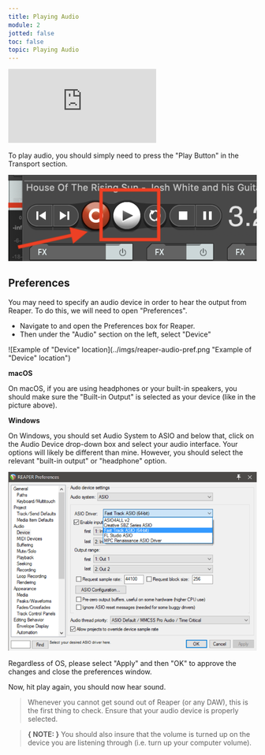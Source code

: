```yaml
---
title: Playing Audio
module: 2
jotted: false
toc: false
topic: Playing Audio
---
```


<div class="embed-responsive embed-responsive-16by9"><iframe class="embed-responsive-item" src="https://www.youtube.com/embed/GL5CalyhLt0" frameborder="0" allow="accelerometer; autoplay; encrypted-media; gyroscope; picture-in-picture" allowfullscreen></iframe></div>

To play audio, you should simply need to press the "Play Button" in the Transport section.

![Play button](../imgs/play-button.png "Play button")

## Preferences

You may need to specify an audio device in order to hear the output from Reaper. To do this, we will need to open "Preferences".

- Navigate to and open the Preferences box for Reaper.
- Then under the "Audio" section on the left, select "Device"

![Example of "Device" location](../imgs/reaper-audio-pref.png "Example of "Device" location")

**macOS**

On macOS, if you are using headphones or your built-in speakers, you should make sure the "Built-in Output" is selected as your device (like in the picture above).

**Windows**

On Windows, you should set Audio System to ASIO and below that, click on the Audio Device drop-down box and select your audio interface. Your options will likely be different than mine. However, you should select the relevant "built-in output" or "headphone" option.

![Windows audio device setup](../imgs/Reaper_Audio_Device_Preferences.png "Windows audio device setup")


Regardless of OS, please select "Apply" and then "OK" to approve the changes and close the preferences window.

Now, hit play again, you should now hear sound.

> Whenever you cannot get sound out of Reaper (or any DAW), this is the first thing to check. Ensure that your audio device is properly selected.

> **{ NOTE: }** You should also insure that the volume is turned up on the device you are listening through (i.e. turn up your computer volume).
